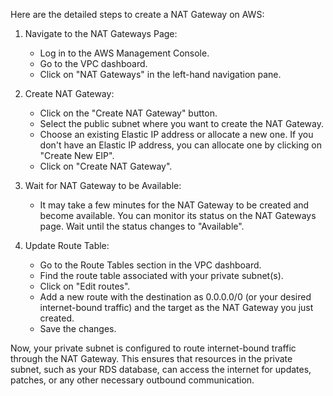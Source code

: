 Here are the detailed steps to create a NAT Gateway on AWS:

1. Navigate to the NAT Gateways Page:
   - Log in to the AWS Management Console.
   - Go to the VPC dashboard.
   - Click on "NAT Gateways" in the left-hand navigation pane.

2. Create NAT Gateway:
   - Click on the "Create NAT Gateway" button.
   - Select the public subnet where you want to create the NAT Gateway.
   - Choose an existing Elastic IP address or allocate a new one. If you don't have an Elastic IP address, you can allocate one by clicking on "Create New EIP".
   - Click on "Create NAT Gateway".

3. Wait for NAT Gateway to be Available:
   - It may take a few minutes for the NAT Gateway to be created and become available. You can monitor its status on the NAT Gateways page. Wait until the status changes to "Available".

4. Update Route Table:
   - Go to the Route Tables section in the VPC dashboard.
   - Find the route table associated with your private subnet(s).
   - Click on "Edit routes".
   - Add a new route with the destination as 0.0.0.0/0 (or your desired internet-bound traffic) and the target as the NAT Gateway you just created.
   - Save the changes.

Now, your private subnet is configured to route internet-bound traffic through the NAT Gateway. This ensures that resources in the private subnet, such as your RDS database, can access the internet for updates, patches, or any other necessary outbound communication.
